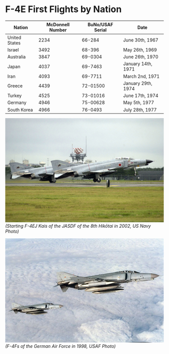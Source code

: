 # F-4E First Flights by Nation

| Nation        | McDonnell Number | BuNo/USAF Serial | Date               |
| ------------- | ---------------- | ---------------- | ------------------ |
| United States | 2234             | 66-284           | June 30th, 1967    |
| Israel        | 3492             | 68-396           | May 26th, 1969     |
| Australia     | 3847             | 69-0304          | June 26th, 1970    |
| Japan         | 4037             | 69-7463          | January 14th, 1971 |
| Iran          | 4093             | 69-7711          | March 2nd, 1971    |
| Greece        | 4439             | 72-01500         | January 29th, 1974 |
| Turkey        | 4525             | 73-01016         | June 17th, 1974    |
| Germany       | 4946             | 75-00628         | May 5th, 1977      |
| South Korea   | 4966             | 76-0493          | July 28th, 1977    |

![JASDF F-4 starting](../img/JASDF_F-4_Phantoms.jpg)
_(Starting F-4EJ Kais of the JASDF of the 8th Hikōtai in 2002, US Navy Photo)_

![F-4Fs german air force 1998](../img/F-4Fs_JG74_1998.jpg)
_(F-4Fs of the German Air Force in 1998, USAF Photo)_
